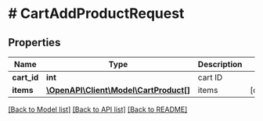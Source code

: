 # # CartAddProductRequest

## Properties

Name | Type | Description | Notes
------------ | ------------- | ------------- | -------------
**cart_id** | **int** | cart ID |
**items** | [**\OpenAPI\Client\Model\CartProduct[]**](CartProduct.md) | items | [optional]

[[Back to Model list]](../../README.md#models) [[Back to API list]](../../README.md#endpoints) [[Back to README]](../../README.md)
